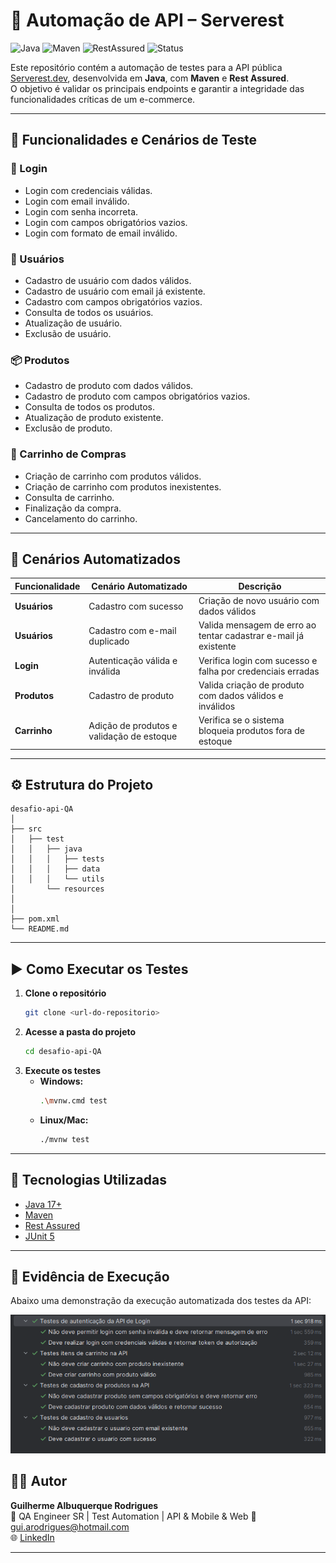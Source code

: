 # 🚀 Automação de API – Serverest

![Java](https://img.shields.io/badge/Java-17-blue)
![Maven](https://img.shields.io/badge/Maven-3.9.6-orange)
![RestAssured](https://img.shields.io/badge/RestAssured-5.3.0-green)
![Status](https://img.shields.io/badge/status-Em%20Desenvolvimento-yellow)

Este repositório contém a automação de testes para a API pública [Serverest.dev](https://serverest.dev), desenvolvida em **Java**, com **Maven** e **Rest Assured**.  
O objetivo é validar os principais endpoints e garantir a integridade das funcionalidades críticas de um e-commerce.

---

## 🧩 Funcionalidades e Cenários de Teste

### 🔐 Login
- Login com credenciais válidas.
- Login com email inválido.
- Login com senha incorreta.
- Login com campos obrigatórios vazios.
- Login com formato de email inválido.

### 👤 Usuários
- Cadastro de usuário com dados válidos.
- Cadastro de usuário com email já existente.
- Cadastro com campos obrigatórios vazios.
- Consulta de todos os usuários.
- Atualização de usuário.
- Exclusão de usuário.

### 📦 Produtos
- Cadastro de produto com dados válidos.
- Cadastro de produto com campos obrigatórios vazios.
- Consulta de todos os produtos.
- Atualização de produto existente.
- Exclusão de produto.

### 🛒 Carrinho de Compras
- Criação de carrinho com produtos válidos.
- Criação de carrinho com produtos inexistentes.
- Consulta de carrinho.
- Finalização da compra.
- Cancelamento do carrinho.

---

## 🤖 Cenários Automatizados

| Funcionalidade | Cenário Automatizado | Descrição |
|----------------|----------------------|------------|
| **Usuários** | Cadastro com sucesso | Criação de novo usuário com dados válidos |
| **Usuários** | Cadastro com e-mail duplicado | Valida mensagem de erro ao tentar cadastrar e-mail já existente |
| **Login** | Autenticação válida e inválida | Verifica login com sucesso e falha por credenciais erradas |
| **Produtos** | Cadastro de produto | Valida criação de produto com dados válidos e inválidos |
| **Carrinho** | Adição de produtos e validação de estoque | Verifica se o sistema bloqueia produtos fora de estoque |

---

## ⚙️ Estrutura do Projeto

```
desafio-api-QA
│
├── src
│   ├── test
│   │   ├── java
│   │   │   ├── tests
│   │   │   ├── data
│   │   │   └── utils
│       └── resources
│   
│
├── pom.xml
└── README.md
```

---

## ▶️ Como Executar os Testes

1. **Clone o repositório**
   ```bash
   git clone <url-do-repositorio>
   ```
2. **Acesse a pasta do projeto**
   ```bash
   cd desafio-api-QA
   ```
3. **Execute os testes**
    - **Windows:**
      ```bash
      .\mvnw.cmd test
      ```
    - **Linux/Mac:**
      ```bash
      ./mvnw test
      ```


---

## 🧠 Tecnologias Utilizadas

- [Java 17+](https://www.oracle.com/java/)
- [Maven](https://maven.apache.org/)
- [Rest Assured](https://rest-assured.io/)
- [JUnit 5](https://junit.org/junit5/)

---

## 🎥 Evidência de Execução

Abaixo uma demonstração da execução automatizada dos testes da API:

![img_1.png](img_1.png)


## 👨‍💻 Autor

**Guilherme Albuquerque Rodrigues**  
💼 QA Engineer SR | Test Automation | API & Mobile & Web
📧 gui.arodrigues@hotmail.com  
🌐 [LinkedIn](https://www.linkedin.com/in/guilherme-albuquerque-b9191b16b/)

---

